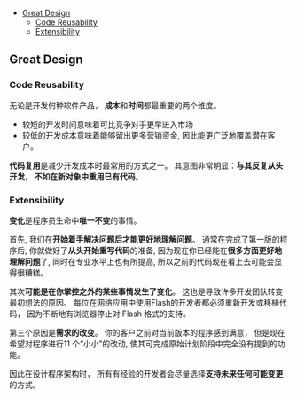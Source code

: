 - [Great Design](#great-design)
  - [Code Reusability](#code-reusability)
  - [Extensibility](#extensibility)
## Great Design

### Code Reusability

无论是开发何种软件产品， **成本**和**时间**都最重要的两个维度。 
- 较短的开发时间意味着可比竞争对手更早进入市场
- 较低的开发成本意味着能够留出更多营销资金, 因此能更广泛地覆盖潜在客户。


**代码复用**是减少开发成本时最常用的方式之一。 其意图非常明显：**与其反复从头开发， 不如在新对象中重用已有代码**。

### Extensibility
**变化**是程序员生命中**唯一不变**的事情。

首先, 我们在**开始着手解决问题后才能更好地理解问题**。 通常在完成了第一版的程序后, 你就做好了**从头开始重写代码**的准备, 因为现在你已经能在**很多方面更好地理解问题**了, 同时在专业水平上也有所提高, 所以之前的代码现在看上去可能会显得很糟糕。

其次**可能是在你掌控之外的某些事情发生了变化**。 这也是导致许多开发团队转变最初想法的原因。 每位在网络应用中使用Flash的开发者都必须重新开发或移植代码， 因为不断地有浏览器停止对 Flash 格式的支持。

第三个原因是**需求的改变**。 你的客户之前对当前版本的程序感到满意， 但是现在希望对程序进行11 个“小小”的改动, 使其可完成原始计划阶段中完全没有提到的功能。

因此在设计程序架构时， 所有有经验的开发者会尽量选择**支持未来任何可能变更**的方式。